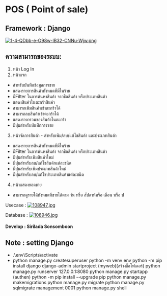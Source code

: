 ﻿# POS ( Point of sale)

## Framework : Django
[![1-4-QDbb-e-O98w-IB32-CNNu-Wjw.png](https://i.postimg.cc/8P8jMDdm/1-4-QDbb-e-O98w-IB32-CNNu-Wjw.png)](https://postimg.cc/3WB8Qsck)



## ความสามารถของระบบ:
1. หน้า Log In
2. หน้าแรก
- สําหรับบันทึกข้อมูลการขาย
- แสดงรายการสินค้าทังหมดทีมีในร้าน
- มีFilter ในการค้นหาสินค้า จากชือสินค้า หรือประเภทสินค้า
- แสดงสินค้าในตะกร้าสินค้า
- สามารถเพิมสินค้าเข้าตะกร้าได้
- สามารถลบสินค้าเข้าตะกร้าได้
- แสดงราคารวมของสินค้าในตะกร้า
- มีปุมสําหรับบันทึกการขาย

3. หน้าจัดการสินค้า - สําหรับเพิม/ลบ/แก้ไขสินค้า และประเภทสินค้า
- แสดงรายการสินค้าทังหมดทีมีในร้าน
- มีFilter ในการค้นหาสินค้า จากชือสินค้า หรือประเภทสินค้า
- มีปุมสําหรับเพิมสินค้าใหม่
- มีปุมสําหรับลบ/แก้ไขสินค้าแต่ละชนิด
- มีปุมสําหรับเพิมประเภทสินค้าใหม่
- มีปุมสําหรับลบ/แก้ไขประเภทสินค้าแต่ละชนิด

4. หน้าแสดงยอดขาย
- สามารถดูรายได้ทังหมดทีขายได้ตาม วัน หรือ สัปดาห์หรือ เดือน หรือ ป

Usecase :
[![108947.jpg](https://i.postimg.cc/59KDRNK8/108947.jpg)](https://postimg.cc/Z03f9ZSq)

Database :
[![108946.jpg](https://i.postimg.cc/ZY9hZddw/108946.jpg)](https://postimg.cc/DmKNPm5G)



#### Develop : Sirilada Sonsomboon

## Note : setting Django
- .\env\Scripts\activate
- python manage.py createsuperuser
python -m venv env
python -m pip install django
django-admin startproject (myweb)(สร้างชื่อโฟเดอร์)
python manage.py runserver 127.0.0.1:8080
python manage.py startapp (authen) 
python -m pip install --upgrade pip
python manage.py makemigrations
python manage.py migrate
python manage.py sqlmigrate management 0001
 python manage.py shell

